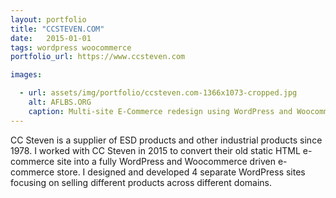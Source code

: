 ```yaml
---
layout: portfolio
title: "CCSTEVEN.COM"
date:   2015-01-01
tags: wordpress woocommerce
portfolio_url: https://www.ccsteven.com

images:

  - url: assets/img/portfolio/ccsteven.com-1366x1073-cropped.jpg
    alt: AFLBS.ORG
    caption: Multi-site E-Commerce redesign using WordPress and Woocommerce
---
```


CC Steven is a supplier of ESD products and other industrial products since 1978. I worked with CC Steven in 2015 to convert their old static HTML e-commerce site into a fully WordPress and Woocommerce driven e-commerce store. I designed and developed 4 separate WordPress sites focusing on selling different products across different domains. 